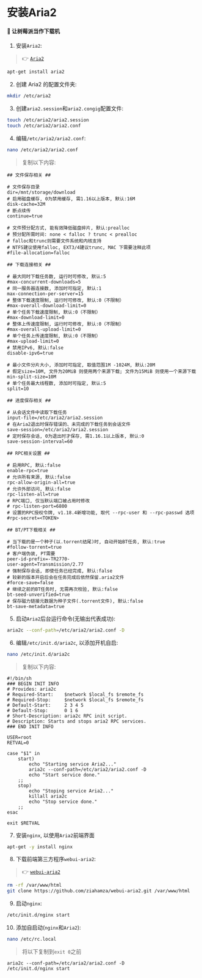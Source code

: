 # 安装Aria2

#### :unicorn: 让树莓派当作下载机

1. 安装`Aria2`:

> :point_right: [`Aria2`](https://github.com/aria2/aria2)

```bash
apt-get install aria2
```

2. 创建 Aria2 的配置文件夹:

```bash
mkdir /etc/aria2
```

3. 创建`aria2.session`和`aria2.congig`配置文件:

```bash
touch /etc/aria2/aria2.session
touch /etc/aria2/aria2.conf
```

4. 编辑`/etc/aria2/aria2.conf`:

```bash
nano /etc/aria2/aria2.conf
```

> 复制以下内容:

```text
## 文件保存相关 ##

# 文件保存目录
dir=/mnt/storage/download
# 启用磁盘缓存, 0为禁用缓存, 需1.16以上版本, 默认:16M
disk-cache=32M
# 断点续传
continue=true

# 文件预分配方式, 能有效降低磁盘碎片, 默认:prealloc
# 预分配所需时间: none < falloc ? trunc < prealloc
# falloc和trunc则需要文件系统和内核支持
# NTFS建议使用falloc, EXT3/4建议trunc, MAC 下需要注释此项
#file-allocation=falloc

## 下载连接相关 ##

# 最大同时下载任务数, 运行时可修改, 默认:5
#max-concurrent-downloads=5
# 同一服务器连接数, 添加时可指定, 默认:1
max-connection-per-server=15
# 整体下载速度限制, 运行时可修改, 默认:0（不限制）
#max-overall-download-limit=0
# 单个任务下载速度限制, 默认:0（不限制）
#max-download-limit=0
# 整体上传速度限制, 运行时可修改, 默认:0（不限制）
#max-overall-upload-limit=0
# 单个任务上传速度限制, 默认:0（不限制）
#max-upload-limit=0
# 禁用IPv6, 默认:false
disable-ipv6=true

# 最小文件分片大小, 添加时可指定, 取值范围1M -1024M, 默认:20M
# 假定size=10M, 文件为20MiB 则使用两个来源下载; 文件为15MiB 则使用一个来源下载
min-split-size=10M
# 单个任务最大线程数, 添加时可指定, 默认:5
split=10

## 进度保存相关 ##

# 从会话文件中读取下载任务
input-file=/etc/aria2/aria2.session
# 在Aria2退出时保存错误的、未完成的下载任务到会话文件
save-session=/etc/aria2/aria2.session
# 定时保存会话, 0为退出时才保存, 需1.16.1以上版本, 默认:0
save-session-interval=60

## RPC相关设置 ##

# 启用RPC, 默认:false
enable-rpc=true
# 允许所有来源, 默认:false
rpc-allow-origin-all=true
# 允许外部访问, 默认:false
rpc-listen-all=true
# RPC端口, 仅当默认端口被占用时修改
# rpc-listen-port=6800
# 设置的RPC授权令牌, v1.18.4新增功能, 取代 --rpc-user 和 --rpc-passwd 选项
#rpc-secret=<TOKEN>

## BT/PT下载相关 ##

# 当下载的是一个种子(以.torrent结尾)时, 自动开始BT任务, 默认:true
#follow-torrent=true
# 客户端伪装, PT需要
peer-id-prefix=-TR2770-
user-agent=Transmission/2.77
# 强制保存会话, 即使任务已经完成, 默认:false
# 较新的版本开启后会在任务完成后依然保留.aria2文件
#force-save=false
# 继续之前的BT任务时, 无需再次校验, 默认:false
bt-seed-unverified=true
# 保存磁力链接元数据为种子文件(.torrent文件), 默认:false
bt-save-metadata=true
```

5. 启动`Aria2`后台运行命令(无输出代表成功):

```bash
aria2c --conf-path=/etc/aria2/aria2.conf -D
```

6. 编辑`/etc/init.d/aria2c`, 以添加开机自启:

```bash
nano /etc/init.d/aria2c
```

> 复制以下内容:

```text
#!/bin/sh
### BEGIN INIT INFO
# Provides: aria2c
# Required-Start:    $network $local_fs $remote_fs
# Required-Stop:     $network $local_fs $remote_fs
# Default-Start:     2 3 4 5
# Default-Stop:      0 1 6
# Short-Description: aria2c RPC init script.
# Description: Starts and stops aria2 RPC services.
### END INIT INFO

USER=root
RETVAL=0

case "$1" in  
    start)  
        echo "Starting service Aria2..."
        aria2c --conf-path=/etc/aria2/aria2.conf -D  
        echo "Start service done."  
    ;;  
    stop)  
        echo "Stoping service Aria2..."  
        killall aria2c   
        echo "Stop service done."  
    ;;  
esac  

exit $RETVAL
```

7. 安装`nginx`, 以使用`Aria2`前端界面

```bash
apt-get -y install nginx
```

8. 下载前端第三方程序`webui-aria2`:

> :point_right: [`webui-aria2`](https://github.com/ziahamza/webui-aria2)

```bash
rm -rf /var/www/html
git clone https://github.com/ziahamza/webui-aria2.git /var/www/html
```

9. 启动`nginx`:

```bash
/etc/init.d/nginx start
```

10. 添加自启动(`nginx`和`Aria2`):

```bash
nano /etc/rc.local
```

> 将以下复制到`exit 0`之前

```text
aria2c --conf-path=/etc/aria2/aria2.conf -D
/etc/init.d/nginx start
```


